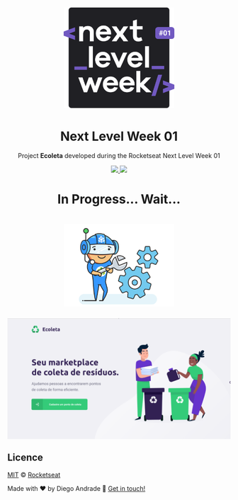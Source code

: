 <h1 align="center">
    <img alt="NextLevelWeek" title="#NextLevelWeek" src="web/src/assets/logoNLW.svg" width="250px" />
</h1>
<h1 align="center">Next Level Week 01</h1>
<p align="center">Project <strong>Ecoleta</strong> developed during the Rocketseat Next Level Week 01</p>

<p align="center">
  <a aria-label="NodeJs version" href="https://github.com/nodejs/node/blob/master/doc/changelogs/CHANGELOG_V12.md#12.14.1">
    <img src="https://img.shields.io/badge/node.js@lts-12.14.1-informational?logo=Node.JS"></img>
  </a>
  <a aria-label="ReactJs version" href="https://github.com/facebook/react/blob/master/CHANGELOG.md#16120-november-14-2019">
    <img src="https://img.shields.io/badge/react-16.12.0-informational?logo=react"></img>
  </a>
  <h1 align="center">In Progress... Wait...</h1>
  <h1 align="center">
    <img alt="In Progress" title="#In Progress" src="web/src/assets/preloader1.gif" width="250px" />
  </h1>  
  <img src="web/src/assets/NLW01.png" align="center"></img>
</p>

## Licence

[MIT](./LICENSE) &copy; [Rocketseat](https://rocketseat.com.br/)

Made with ♥ by Diego Andrade :wave: [Get in touch!](https://www.linkedin.com/in/diego-rodrigo-de-andrade-98a0271a0/)
